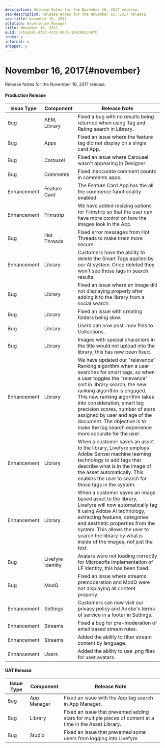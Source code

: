 ```yaml
---
description: Release Notes for the November 16, 2017 release.
seo-description: Release Notes for the November 16, 2017 release.
seo-title: November 16, 2017
solution: Experience Manager
title: November 16, 2017
uuid: 5cb1a591-0fb7-4331-86c5-1982802c487b
index: y
internal: n
snippet: y
---
```


# November 16, 2017{#november}

Release Notes for the November 16, 2017 release.

#### Production Release
|  **Issue Type** | **Component** | **Release Note** |
|---|---|---|
|  Bug | AEM, Library | Fixed a bug with no results being returned when using Tag and Rating search in Library. |
|  Bug | Apps | Fixed an issue where the feature tag did not display on a single card App. |
|  Bug | Carousel | Fixed an issue where Carousel wasn't appearing in Designer. |
|  Bug | Comments | Fixed inaccurate comment counts in comments apps.  |
|  Enhancement | Feature Card | The Feature Card App has the all the commerce functionality enabled.  |
|  Enhancement | Filmstrip | We have added resizing options for Filmstrip so that the user can have more control on how the images look in the App.  |
|  Bug | Hot Threads | Fixed error messages from Hot Threads to make them more secure. |
|  Enhancement | Library | Customers have the ability to delete the Smart Tags applied by our AI system. Once deleted they won't see those tags in search results. |
|  Bug | Library | Fixed an issue where an image did not displaying properly after adding it to the library from a social search. |
|  Bug | Library | Fixed an issue with creating folders being slow. |
|  Bug | Library | Users can now post .mov files to Collections. |
|  Bug | Library | Images with special characters in the title would not upload into the library, this has now been fixed. |
|  Enhancement | Library | We have updated our "relevance" Ranking algorithm when a user searches for smart tags, so when a user toggles the "relevance" sort in library search, the new ranking algorithm is engaged. This new ranking algorithm takes into consideration, smart tag precision scores, number of stars assigned by user and age of the document. The objective is to make the tag search experience more accurate for the user.  |
|  Enhancement | Library | When a customer saves an asset to the library, Livefyre employs Adobe Sensei machine learning technology to add tags that describe what is in the image of the asset automatically. This enables the user to search for those tags in the system.  |
|  Enhancement | Library | When a customer saves an image based asset to the library, Livefyre will now automatically tag it using Adobe AI technology, extracting features, categories and aesthetic properties from the system. This allows the user to search the library by what is inside of the images, not just the text.  |
|  Bug | Livefyre Identity | Avatars were not loading correctly for Microsofts implementation of LF identity, this has been fixed. |
|  Bug | ModQ | Fixed an issue where streams premoderation and ModQ were not displaying all content properly. |
|  Enhancement | Settings | Customers can now visit our privacy policy and Adobe's terms of service in a footer in Settings.  |
|  Enhancement | Streams | Fixed a bug for pre-moderation of email based stream rules.  |
|  Enhancement | Streams | Added the ability to filter stream content by language. |
|  Enhancement | Users | Added the ability to use .png files for user avatars. |

#### UAT Release
|  **Issue Type** | **Component** | **Release Note** |
|---|---|---|
|  Bug | App Manager | Fixed an issue with the App tag search in App Manager.  |
|  Bug | Library | Fixed an issue that prevented adding stars for multiple pieces of content at a time in the Asset Library.  |
|  Bug | Studio | Fixed an issue that prevented some users from logging into Livefyre. |


